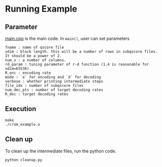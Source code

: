 # Running Example

## Parameter
[main.cpp](main.cpp) is the main code.
In `main()`, user can set parameters
```
fname : name of qscore file
xdim : block length. this will be a number of rows in subqscore files. It should be a power of 2.
num_x : a number of columns.
rd_param : tuning parameter of r-d function (1.4 is reasonable for xdim=65536).
R_enc : encoding rate
mode : `e` for encoding and `d` for decoding
verbose : whether printing intermediate steps
file_idx : number of subqscore files
num_dec_pts : number of target decoding rates
R_dec : target decoding rates
```

## Execution
```
make
./crom_example.o
```

## Clean up
To clean up the intermediate files, run the python code.
```
python cleanup.py
```
